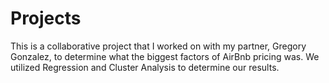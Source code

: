 # Projects
This is a collaborative project that I worked on with my partner, Gregory Gonzalez, to determine what the biggest factors of AirBnb pricing was. We utilized Regression and Cluster Analysis to determine our results. 
